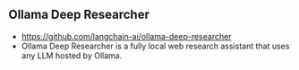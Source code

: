 ## Ollama Deep Researcher
- https://github.com/langchain-ai/ollama-deep-researcher
- Ollama Deep Researcher is a fully local web research assistant that uses any LLM hosted by Ollama.